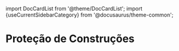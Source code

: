 import DocCardList from '@theme/DocCardList';
import {useCurrentSidebarCategory} from '@docusaurus/theme-common';

# Proteção de Construções

<DocCardList items={useCurrentSidebarCategory().items}/>